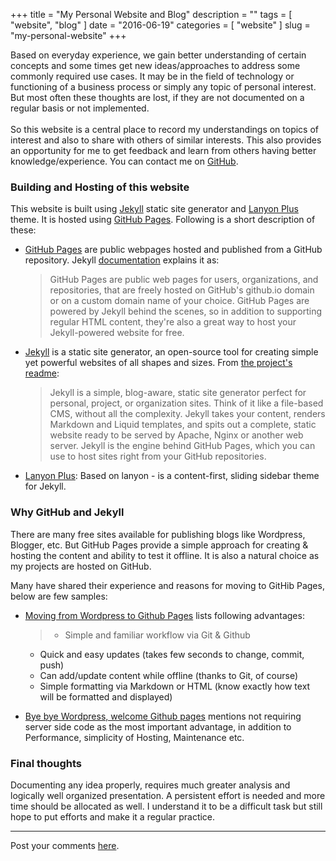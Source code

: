 +++
title = "My Personal Website and Blog"
description = ""
tags = [ "website", "blog" ]
date = "2016-06-19"
categories = [ "website" ]
slug = "my-personal-website"
+++

Based on everyday experience, we gain better understanding of certain concepts and some times get new ideas/approaches to address some commonly required use cases. It may be in the field of technology or functioning of a business process or simply any topic of personal interest. But most often these thoughts are lost, if they are not documented on a regular basis or not implemented.
<br/><br/>
So this website is a central place to record my understandings on topics of interest and also to share with others of similar interests. This also provides an opportunity for me to get feedback and learn from others having better knowledge/experience. You can contact me on [GitHub](https://github.com/prashantbhat/prashantbhat.github.io/issues/new).

<!--more-->

### Building and Hosting of this website

This website is built using [Jekyll](https://jekyllrb.com/) static site generator and [Lanyon Plus](https://github.com/dyndna/lanyon-plus.git) theme. It is hosted using [GitHub Pages](https://pages.github.com/). Following is a short description of these:

* [GitHub Pages](https://pages.github.com/) are public webpages hosted and published from a GitHub repository. Jekyll [documentation](https://jekyllrb.com/docs/github-pages) explains it as:

  > GitHub Pages are public web pages for users, organizations, and repositories, that are freely hosted on GitHub's github.io domain or on a custom domain name of your choice. GitHub Pages are powered by Jekyll behind the scenes, so in addition to supporting regular HTML content, they're also a great way to host your Jekyll-powered website for free.

* [Jekyll](http://jekyllrb.com) is a static site generator, an open-source tool for creating simple yet powerful websites of all shapes and sizes. From [the project's readme](https://github.com/mojombo/jekyll/blob/master/README.markdown):

  > Jekyll is a simple, blog-aware, static site generator perfect for personal, project, or organization sites. Think of it like a file-based CMS, without all the complexity. Jekyll takes your content, renders Markdown and Liquid templates, and spits out a complete, static website ready to be served by Apache, Nginx or another web server. Jekyll is the engine behind GitHub Pages, which you can use to host sites right from your GitHub repositories.

* [Lanyon Plus](https://github.com/dyndna/lanyon-plus.git): Based on lanyon - is a content-first, sliding sidebar theme for Jekyll.

### Why GitHub and Jekyll

There are many free sites available for publishing blogs like Wordpress, Blogger, etc. But GitHub Pages provide a simple approach for creating & hosting the content and ability to test it offline. It is also a natural choice as my projects are hosted on GitHub.

Many have shared their experience and reasons for moving to GitHib Pages, below are few samples:

* [Moving from Wordpress to Github Pages](http://perfectionkills.com/moving-from-wordpress-to-github-pages) lists following advantages:

  >* Simple and familiar workflow via Git & Github
   * Quick and easy updates (takes few seconds to change, commit, push)
   * Can add/update content while offline (thanks to Git, of course)
   * Simple formatting via Markdown or HTML (know exactly how text will be formatted and displayed)

* [Bye bye Wordpress, welcome Github pages](http://tostring.it/2014/05/21/bye-bye-wordpress-welcome-github-pages) mentions not requiring server side code as the most important advantage, in addition to Performance, simplicity of Hosting, Maintenance etc.

### Final thoughts

Documenting any idea properly, requires much greater analysis and logically well organized presentation. A persistent effort is needed and more time should be allocated as well. I understand it to be a difficult task but still hope to put efforts and make it a regular practice.

---

Post your comments [here](https://github.com/prashantbhat/prashantbhat.github.io/issues/1).
